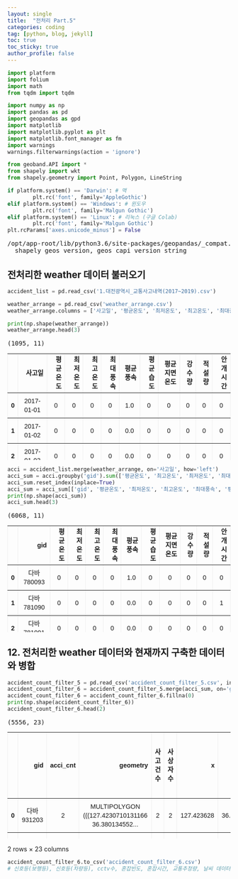```yaml
---
layout: single
title:  "전처리 Part.5"
categories: coding
tag: [python, blog, jekyll]
toc: true
toc_sticky: true
author_profile: false
---
```


<head>
  <style>
    table.dataframe {
      white-space: normal;
      width: 100%;
      height: 240px;
      display: block;
      overflow: auto;
      font-family: Arial, sans-serif;
      font-size: 0.9rem;
      line-height: 20px;
      text-align: center;
      border: 0px !important;
    }

    table.dataframe th {
      text-align: center;
      font-weight: bold;
      padding: 8px;
    }

    table.dataframe td {
      text-align: center;
      padding: 8px;
    }

    table.dataframe tr:hover {
      background: #b8d1f3; 
    }

    .output_prompt {
      overflow: auto;
      font-size: 0.9rem;
      line-height: 1.45;
      border-radius: 0.3rem;
      -webkit-overflow-scrolling: touch;
      padding: 0.8rem;
      margin-top: 0;
      margin-bottom: 15px;
      font: 1rem Consolas, "Liberation Mono", Menlo, Courier, monospace;
      color: $code-text-color;
      border: solid 1px $border-color;
      border-radius: 0.3rem;
      word-break: normal;
      white-space: pre;
    }

  .dataframe tbody tr th:only-of-type {
      vertical-align: middle;
  }

  .dataframe tbody tr th {
      vertical-align: top;
  }

  .dataframe thead th {
      text-align: center !important;
      padding: 8px;
  }

  .page__content p {
      margin: 0 0 0px !important;
  }

  .page__content p > strong {
    font-size: 0.8rem !important;
  }

  </style>
</head>



```python
import platform
import folium
import math
from tqdm import tqdm

import numpy as np
import pandas as pd
import geopandas as gpd
import matplotlib
import matplotlib.pyplot as plt
import matplotlib.font_manager as fm
import warnings
warnings.filterwarnings(action = 'ignore')

from geoband.API import *
from shapely import wkt
from shapely.geometry import Point, Polygon, LineString

if platform.system() == 'Darwin': # 맥
        plt.rc('font', family='AppleGothic') 
elif platform.system() == 'Windows': # 윈도우
        plt.rc('font', family='Malgun Gothic') 
elif platform.system() == 'Linux': # 리눅스 (구글 Colab)
        plt.rc('font', family='Malgun Gothic')
plt.rcParams['axes.unicode_minus'] = False
```

<pre>
/opt/app-root/lib/python3.6/site-packages/geopandas/_compat.py:91: UserWarning: The Shapely GEOS version (3.8.0-CAPI-1.13.1 ) is incompatible with the GEOS version PyGEOS was compiled with (3.9.0-CAPI-1.16.2). Conversions between both will be slow.
  shapely_geos_version, geos_capi_version_string
</pre>
## 전처리한 weather 데이터 불러오기



```python
accident_list = pd.read_csv('1.대전광역시_교통사고내역(2017~2019).csv')
```


```python
weather_arrange = pd.read_csv('weather_arrange.csv')
weather_arrange.columns = ['사고일', '평균온도', '최저온도', '최고온도', '최대풍속' ,'평균풍속', '평균습도', '평균지면온도', '강수량' ,'적설량', '안개시간']

print(np.shape(weather_arrange))
weather_arrange.head(3)
```

<pre>
(1095, 11)
</pre>
<div>
<style scoped>
    .dataframe tbody tr th:only-of-type {
        vertical-align: middle;
    }

    .dataframe tbody tr th {
        vertical-align: top;
    }

    .dataframe thead th {
        text-align: right;
    }
</style>
<table border="1" class="dataframe">
  <thead>
    <tr style="text-align: right;">
      <th></th>
      <th>사고일</th>
      <th>평균온도</th>
      <th>최저온도</th>
      <th>최고온도</th>
      <th>최대풍속</th>
      <th>평균풍속</th>
      <th>평균습도</th>
      <th>평균지면온도</th>
      <th>강수량</th>
      <th>적설량</th>
      <th>안개시간</th>
    </tr>
  </thead>
  <tbody>
    <tr>
      <th>0</th>
      <td>2017-01-01</td>
      <td>0</td>
      <td>0</td>
      <td>0</td>
      <td>0</td>
      <td>1.0</td>
      <td>0</td>
      <td>0</td>
      <td>0</td>
      <td>0</td>
      <td>0</td>
    </tr>
    <tr>
      <th>1</th>
      <td>2017-01-02</td>
      <td>0</td>
      <td>0</td>
      <td>0</td>
      <td>0</td>
      <td>0.0</td>
      <td>0</td>
      <td>0</td>
      <td>0</td>
      <td>0</td>
      <td>0</td>
    </tr>
    <tr>
      <th>2</th>
      <td>2017-01-03</td>
      <td>0</td>
      <td>0</td>
      <td>0</td>
      <td>0</td>
      <td>0.0</td>
      <td>0</td>
      <td>0</td>
      <td>0</td>
      <td>0</td>
      <td>0</td>
    </tr>
  </tbody>
</table>
</div>



```python
acci = accident_list.merge(weather_arrange, on='사고일', how='left')
acci_sum = acci.groupby('gid').sum(['평균온도', '최고온도', '최저온도', '최대풍속', '평균풍속', '평균습도','평균지면온도', '강수량', '적설량', '안개시간']) 
acci_sum.reset_index(inplace=True)
acci_sum = acci_sum[['gid', '평균온도', '최저온도', '최고온도', '최대풍속', '평균풍속', '평균습도', '평균지면온도', '강수량', '적설량', '안개시간']]
print(np.shape(acci_sum))
acci_sum.head(3)
```

<pre>
(6068, 11)
</pre>
<div>
<style scoped>
    .dataframe tbody tr th:only-of-type {
        vertical-align: middle;
    }

    .dataframe tbody tr th {
        vertical-align: top;
    }

    .dataframe thead th {
        text-align: right;
    }
</style>
<table border="1" class="dataframe">
  <thead>
    <tr style="text-align: right;">
      <th></th>
      <th>gid</th>
      <th>평균온도</th>
      <th>최저온도</th>
      <th>최고온도</th>
      <th>최대풍속</th>
      <th>평균풍속</th>
      <th>평균습도</th>
      <th>평균지면온도</th>
      <th>강수량</th>
      <th>적설량</th>
      <th>안개시간</th>
    </tr>
  </thead>
  <tbody>
    <tr>
      <th>0</th>
      <td>다바780093</td>
      <td>0</td>
      <td>0</td>
      <td>0</td>
      <td>0</td>
      <td>1.0</td>
      <td>0</td>
      <td>0</td>
      <td>0</td>
      <td>0</td>
      <td>0</td>
    </tr>
    <tr>
      <th>1</th>
      <td>다바781090</td>
      <td>0</td>
      <td>0</td>
      <td>0</td>
      <td>0</td>
      <td>0.0</td>
      <td>0</td>
      <td>0</td>
      <td>0</td>
      <td>0</td>
      <td>1</td>
    </tr>
    <tr>
      <th>2</th>
      <td>다바781091</td>
      <td>0</td>
      <td>0</td>
      <td>0</td>
      <td>0</td>
      <td>0.0</td>
      <td>0</td>
      <td>0</td>
      <td>0</td>
      <td>0</td>
      <td>0</td>
    </tr>
  </tbody>
</table>
</div>


## 12. 전처리한 weather 데이터와 현재까지 구축한 데이터와 병합



```python
accident_count_filter_5 = pd.read_csv('accident_count_filter_5.csv', index_col = 0)
accident_count_filter_6 = accident_count_filter_5.merge(acci_sum, on='gid', how='left')
accident_count_filter_6 = accident_count_filter_6.fillna(0)
print(np.shape(accident_count_filter_6))
accident_count_filter_6.head(2)
```

<pre>
(5556, 23)
</pre>
<div>
<style scoped>
    .dataframe tbody tr th:only-of-type {
        vertical-align: middle;
    }

    .dataframe tbody tr th {
        vertical-align: top;
    }

    .dataframe thead th {
        text-align: right;
    }
</style>
<table border="1" class="dataframe">
  <thead>
    <tr style="text-align: right;">
      <th></th>
      <th>gid</th>
      <th>acci_cnt</th>
      <th>geometry</th>
      <th>사고건수</th>
      <th>사상자수</th>
      <th>x</th>
      <th>y</th>
      <th>신호등_보행자수</th>
      <th>신호등_차량등수</th>
      <th>cctv수</th>
      <th>...</th>
      <th>평균온도</th>
      <th>최저온도</th>
      <th>최고온도</th>
      <th>최대풍속</th>
      <th>평균풍속</th>
      <th>평균습도</th>
      <th>평균지면온도</th>
      <th>강수량</th>
      <th>적설량</th>
      <th>안개시간</th>
    </tr>
  </thead>
  <tbody>
    <tr>
      <th>0</th>
      <td>다바931203</td>
      <td>2</td>
      <td>MULTIPOLYGON (((127.4230710131166 36.380134552...</td>
      <td>2</td>
      <td>2</td>
      <td>127.423628</td>
      <td>36.380586</td>
      <td>1.0</td>
      <td>3.0</td>
      <td>0.0</td>
      <td>...</td>
      <td>1.0</td>
      <td>1.0</td>
      <td>0.0</td>
      <td>0.0</td>
      <td>0.0</td>
      <td>0.0</td>
      <td>0.0</td>
      <td>0.0</td>
      <td>1.0</td>
      <td>0.0</td>
    </tr>
    <tr>
      <th>1</th>
      <td>다바861174</td>
      <td>0</td>
      <td>MULTIPOLYGON (((127.3450791441312 36.353914265...</td>
      <td>0</td>
      <td>0</td>
      <td>127.345636</td>
      <td>36.354366</td>
      <td>0.0</td>
      <td>0.0</td>
      <td>0.0</td>
      <td>...</td>
      <td>0.0</td>
      <td>0.0</td>
      <td>0.0</td>
      <td>0.0</td>
      <td>0.0</td>
      <td>0.0</td>
      <td>0.0</td>
      <td>0.0</td>
      <td>0.0</td>
      <td>0.0</td>
    </tr>
  </tbody>
</table>
<p>2 rows × 23 columns</p>
</div>



```python
accident_count_filter_6.to_csv('accident_count_filter_6.csv')
# 신호등(보행등), 신호등(차량등), cctv수, 혼잡빈도, 혼잡시간, 교통추정량, 날씨 데이터까지 merge한 상태.
```
